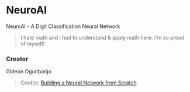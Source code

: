 # NeuroAI
NeuroAI - A Digit Classification Neural Network
> I hate math and i had to understand & apply math here, i'm so proud of myself!
### Creator
Gideon Ogunbanjo
> Credits: [Building a Neural Network from Scratch](https://www.youtube.com/watch?v=w8yWXqWQYmU)
